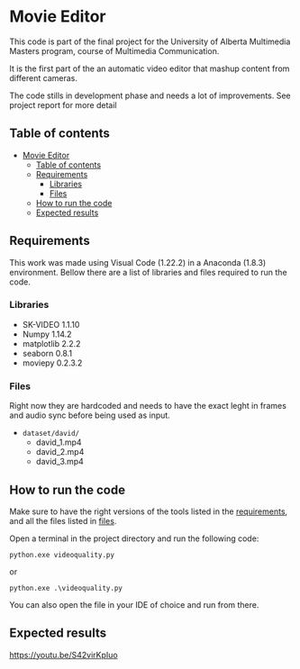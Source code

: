 # Movie Editor

This code is part of the final project for the University of Alberta Multimedia Masters program, course of Multimedia Communication.

It is the first part of the an automatic video editor that mashup content from different cameras.

The code stills in development phase and needs a lot of improvements. See project report for more detail

## Table of contents
- [Movie Editor](#movie-editor)
    - [Table of contents](#table-of-contents)
    - [Requirements](#requirements)
        - [Libraries](#libraries)
        - [Files](#files)
    - [How to run the code](#how-to-run-the-code)
    - [Expected results](#expected-results)



## Requirements

This work was made using Visual Code (1.22.2) in a Anaconda (1.8.3) environment. Bellow there are a list of libraries and files required to run the code.

### Libraries

* SK-VIDEO 1.1.10
* Numpy 1.14.2
* matplotlib 2.2.2
* seaborn 0.8.1
* moviepy 0.2.3.2

### Files

Right now they are hardcoded and needs to have the exact leght in frames and audio sync before being used as input.

* `dataset/david/`
    * david_1.mp4
    * david_2.mp4
    * david_3.mp4



## How to run the code

Make sure to have the right versions of the tools listed in the [requirements](#requirements), and all the files listed in [files](#Files).

Open a terminal in the project directory and run the following code:

`python.exe videoquality.py`

or

`python.exe .\videoquality.py`

You can also open the file in your IDE of choice and run from there.


## Expected results

https://youtu.be/S42virKpIuo
